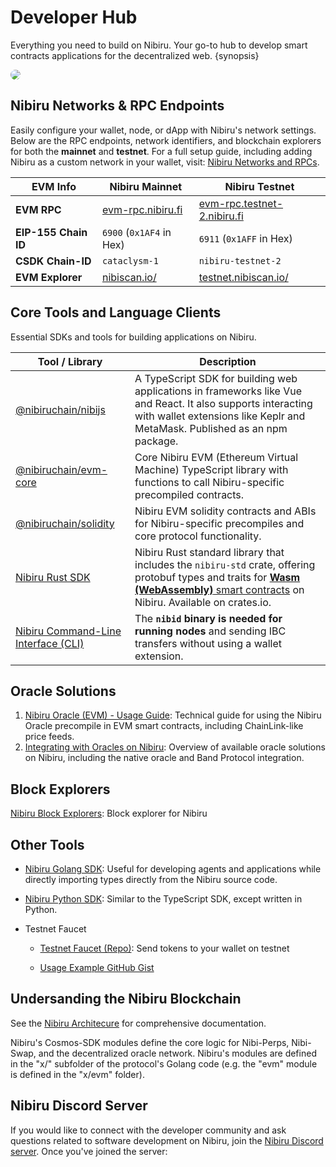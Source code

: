 # Developer Hub

Everything you need to build on Nibiru. Your go-to hub to develop smart contracts applications for the decentralized web. {synopsis}

<img src="../img/decor-1-trees.png" style="border-radius: 16px;">

## Nibiru Networks & RPC Endpoints  

Easily configure your wallet, node, or dApp with Nibiru's network settings. Below are the RPC endpoints, network identifiers, and blockchain explorers for both the **mainnet** and **testnet**. For a full setup guide, including adding Nibiru as a custom network in your wallet, visit: [Nibiru Networks and RPCs](./networks/README.md).  

| EVM Info | Nibiru **Mainnet**  | Nibiru **Testnet** |
| --- | --- | --- |
| **EVM RPC** | [evm-rpc.nibiru.fi](https://evm-rpc.nibiru.fi) | [evm-rpc.testnet-2.nibiru.fi](https://evm-rpc.testnet-2.nibiru.fi) |
| **EIP-155 Chain ID** | `6900` (`0x1AF4` in Hex) | `6911` (`0x1AFF` in Hex) |
| **CSDK Chain-ID** | `cataclysm-1` | `nibiru-testnet-2` |
| **EVM Explorer** | [nibiscan.io/](https://nibiscan.io/) | [testnet.nibiscan.io/](https://testnet.nibiscan.io/) |

## Core Tools and Language Clients

Essential SDKs and tools for building applications on Nibiru.

| Tool / Library | Description |
| --- | --- |
| [@nibiruchain/nibijs](./tools/nibijs/README.md) | A TypeScript SDK for building web applications in frameworks like Vue and React. It also supports interacting with wallet extensions like Keplr and MetaMask. Published as an npm package. |
| [@nibiruchain/evm-core](./evm/npm-evm-core.md) | Core Nibiru EVM (Ethereum Virtual Machine) TypeScript library with functions to call Nibiru-specific precompiled contracts. |
| [@nibiruchain/solidity](./evm/npm-solidity.md) | Nibiru EVM solidity contracts and ABIs for Nibiru-specific precompiles and core protocol functionality. |
| [Nibiru Rust SDK](./cw/rust-sdk.md) | Nibiru Rust standard library that includes the `nibiru-std` crate, offering protobuf types and traits for [**Wasm (WebAssembly)** smart contracts](./cw/README.md) on Nibiru. Available on crates.io. |
| [Nibiru Command-Line Interface (CLI)](./cli/README.md) | The **`nibid` binary is needed for running nodes** and sending IBC transfers without using a wallet extension. |

## Oracle Solutions

1. [Nibiru Oracle (EVM) - Usage Guide](./evm/oracle.md): Technical guide for using the Nibiru Oracle precompile in EVM smart contracts, including ChainLink-like price feeds.
2. [Integrating with Oracles on Nibiru](./tools/oracle/index.md): Overview of available oracle solutions on Nibiru, including the native oracle and Band Protocol integration.

## Block Explorers

[Nibiru Block Explorers](../community/explorers.md): Block explorer for Nibiru

## Other Tools

- [Nibiru Golang SDK](./tools/go-sdk.md): Useful for developing agents and
applications while directly importing types directly from the Nibiru source code.
- [Nibiru Python SDK](./tools/py-sdk.md): Similar to the TypeScript SDK, except
written in Python.

- Testnet Faucet
  - [Testnet Faucet (Repo)][repo-faucet]: Send tokens to your wallet on testnet
  - [Usage Example GitHub Gist](https://gist.github.com/Unique-Divine/f2692c42a758afb98db55be3c4304f40#file-04_faucet-sh)

    <!-- ```bash
    FAUCET_URL="https://faucet.itn-1.nibiru.fi/"
    ADDR="..." # ← with your address
    curl -X POST -d '{"address": "'"$ADDR"'", "coins": ["11000000unibi","100000000unusd","100000000uusdt"]}' $FAUCET_URL
    ``` -->

[repo-faucet]: https://github.com/NibiruChain/faucet

## Undersanding the Nibiru Blockchain

See the [Nibiru Architecure](../arch/README.md) for comprehensive documentation.

Nibiru's Cosmos-SDK modules define the core logic for Nibi-Perps, Nibi-Swap, and the decentralized oracle network. Nibiru's modules are defined in the "x/" subfolder of the protocol's Golang code (e.g. the "evm" module is defined in the "x/evm" folder).

## Nibiru Discord Server

If you would like to connect with the developer community and ask questions related to software development on Nibiru, join the [Nibiru Discord server][discord-url]. Once you've joined the server:

[discord-url]: https://discord.gg/HFvbn7Wtud
